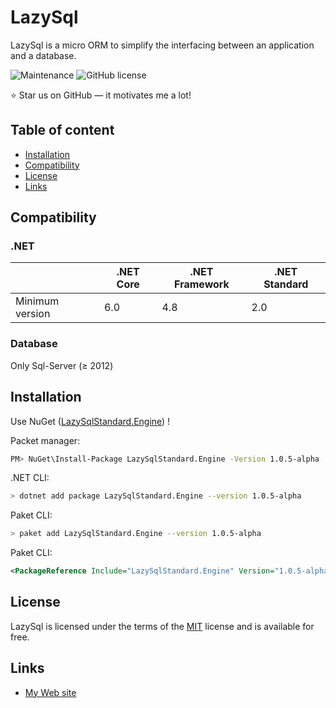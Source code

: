 
# LazySql

LazySql is a micro ORM to simplify the interfacing between an application and a database.



![Maintenance](https://img.shields.io/badge/Maintained%3F-yes-green.svg) ![GitHub license](https://img.shields.io/github/license/Naereen/StrapDown.js.svg)

:star: Star us on GitHub — it motivates me a lot!

## Table of content

- [Installation](#installation)
- [Compatibility](#compatibility)
- [License](#license)
- [Links](#links)

## Compatibility

### .NET

|  | .NET Core | .NET Framework | .NET Standard |
| --- | --- | --- | --- |
| Minimum version | 6.0 | 4.8 | 2.0 |

### Database

Only Sql-Server (≥ 2012)

## Installation

Use NuGet ([LazySqlStandard.Engine](https://www.nuget.org/packages/LazySqlStandard.Engine/)) !

Packet manager:
```sh
PM> NuGet\Install-Package LazySqlStandard.Engine -Version 1.0.5-alpha
```

.NET CLI:
```sh
> dotnet add package LazySqlStandard.Engine --version 1.0.5-alpha
```

Paket CLI:
```sh
> paket add LazySqlStandard.Engine --version 1.0.5-alpha
```

Paket CLI:
```xml
<PackageReference Include="LazySqlStandard.Engine" Version="1.0.5-alpha" />
```

## License

LazySql is licensed under the terms of the [MIT](https://choosealicense.com/licenses/mit/) license and is available for free.

## Links

* [My Web site](https://floriandussault.dev/)
